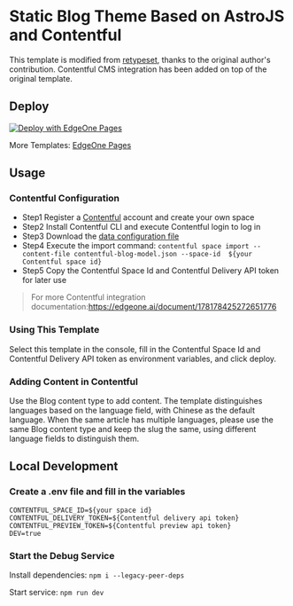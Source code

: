 # Static Blog Theme Based on AstroJS and Contentful

This template is modified from [retypeset](https://github.com/radishzzz/astro-theme-retypeset), thanks to the original author's contribution.
Contentful CMS integration has been added on top of the original template.

## Deploy

[![Deploy with EdgeOne Pages](https://cdnstatic.tencentcs.com/edgeone/pages/deploy.svg)](https://edgeone.ai/pages/new?template=blog-with-retypeset-and-contentful)

More Templates: [EdgeOne Pages](https://edgeone.ai/pages/templates)

## Usage

### Contentful Configuration

- Step1 Register a [Contentful](https://www.contentful.com/) account and create your own space
- Step2 Install Contentful CLI and execute Contentful login to log in
- Step3 Download the [data configuration file](https://github.com/TencentEdgeOne/pages-templates/blob/main/examples/blog-with-retypeset-and-contentful/contentful-blog-model.json)
- Step4 Execute the import command: `contentful space import --content-file contentful-blog-model.json --space-id  ${your Contentful space id}`
- Step5 Copy the Contentful Space Id and Contentful Delivery API token for later use

> For more Contentful integration documentation:https://edgeone.ai/document/178178425272651776

### Using This Template

Select this template in the console, fill in the Contentful Space Id and Contentful Delivery API token as environment variables, and click deploy.

### Adding Content in Contentful

Use the Blog content type to add content. The template distinguishes languages based on the language field, with Chinese as the default language.
When the same article has multiple languages, please use the same Blog content type and keep the slug the same, using different language fields to distinguish them.

## Local Development

### Create a .env file and fill in the variables

```
CONTENTFUL_SPACE_ID=${your space id}
CONTENTFUL_DELIVERY_TOKEN=${Contentful delivery api token}
CONTENTFUL_PREVIEW_TOKEN=${Contentful preview api token}
DEV=true
```

### Start the Debug Service

Install dependencies: `npm i --legacy-peer-deps`

Start service: `npm run dev`
